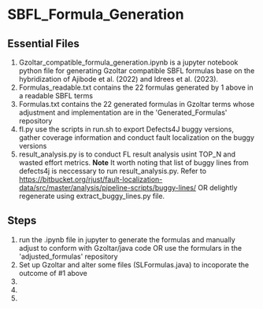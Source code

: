 # SBFL_Formula_Generation
## Essential Files
1. Gzoltar_compatible_formula_generation.ipynb is a jupyter notebook python file for generating Gzoltar compatible SBFL formulas base on the hybridization of Ajibode et al. (2022) and Idrees et al. (2023).
2. Formulas_readable.txt contains the 22 formulas generated by 1 above in a readable SBFL terms
3. Formulas.txt contains the 22 generated formulas in Gzoltar terms whose adjustment and implementation are in the 'Generated_Formulas' repository
4. fl.py use the scripts in run.sh to export Defects4J buggy versions, gather coverage information and conduct fault localization on the buggy versions
5. result_analysis.py is to conduct FL result analysis usint TOP_N and wasted effort metrics.
<b>Note</b>
It worth noting that list of buggy lines from defects4j is neccessary to run result_analysis.py.
Refer to https://bitbucket.org/rjust/fault-localization-data/src/master/analysis/pipeline-scripts/buggy-lines/  OR delightly regenerate using extract_buggy_lines.py file.

## Steps
1. run the .ipynb file in jupyter to generate the formulas and manually adjust to conform with Gzoltar/java code
     OR use the formulars in the 'adjusted_formulas' repository
2. Set up Gzoltar and alter some files (SLFormulas.java) to incoporate the outcome of #1 above
3. 
4.  
5. 

